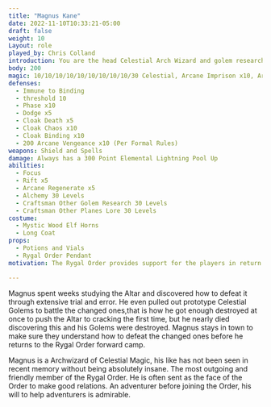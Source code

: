 ```yaml
---
title: "Magnus Kane"
date: 2022-11-10T10:33:21-05:00
draft: false
weight: 10
Layout: role
played_by: Chris Colland
introduction: You are the head Celestial Arch Wizard and golem researcher of the Rygal Order. You work is often overlooked by the Rygal Orders lack of understanding of Celestial Magic, but you continue to prove them wrong. One day you will perfect your Celestial Golem and they will eat their words. You have a very good heart, but are asked to do questionable things for the cause, but you generally can stomach them. The ones you can’t stomach you find some way to make it right or help the people out against orders sometimes. Therefore, Master Dakos doesn’t fully trust you, but he understands he needs you regardless of what your methods are to the madness in your laboratory.
body: 200
magic: 10/10/10/10/10/10/10/10/10/30 Celestial, Arcane Imprison x10, Arcane Eldritch (Fire, Ice, Lightning, Stone) Blast 90 x10, 50 Elemental Lightning x10, 50 Elemental Flame x10, 50 Elemental Stone x10, 50 Elemental Ice, Arcane Destroy Undead 70 x10, Arcane Destroy (For Golems if they malfunction) x10, Magic Life x5 (Spirit Locked Magic Items), Magic Cure Serious Wounds 20 x5 (Spirit Locked Magic Items)
defenses: 
  - Immune to Binding
  - threshold 10
  - Phase x10
  - Dodge x5
  - Cloak Death x5
  - Cloak Chaos x10
  - Cloak Binding x10
  - 200 Arcane Vengeance x10 (Per Formal Rules)
weapons: Shield and Spells
damage: Always has a 300 Point Elemental Lightning Pool Up
abilities: 
  - Focus
  - Rift x5
  - Arcane Regenerate x5
  - Alchemy 30 Levels
  - Craftsman Other Golem Research 30 Levels
  - Craftsman Other Planes Lore 30 Levels
costume:
  - Mystic Wood Elf Horns
  - Long Coat
props:
  - Potions and Vials
  - Rygal Order Pendant
motivation: The Rygal Order provides support for the players in return for later favors in moving more into Woodhaven with support of the nobility.

---
```


Magnus spent weeks studying the Altar and discovered how to defeat it through extensive trial and error. He even pulled out prototype Celestial Golems to battle the changed ones,that is how he got enough destroyed at once to push the Altar to cracking the first time, but he nearly died discovering this and his Golems were destroyed. Magnus stays in town to make sure they understand how to defeat the changed ones before he returns to the Rygal Order forward camp.

Magnus is a Archwizard of Celestial Magic, his like has not been seen in recent memory without being absolutely insane. The most outgoing and friendly member of the Rygal Order. He is often sent as the face of the Order to make good relations. An adventurer before joining the Order, his will to help adventurers is admirable. 





